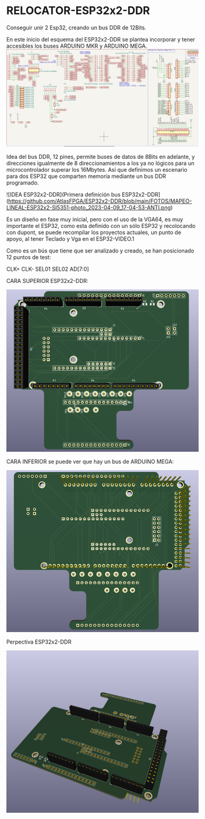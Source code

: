 # RELOCATOR-ESP32x2-DDR
Conseguir unir 2 Esp32, creando un bus DDR de 12Bits.

En este inicio del esquema del ESP32x2-DDR se plantea incorporar y tener accesibles los buses ARDUINO MKR y ARDUINO MEGA.
![Esquema](https://github.com/AtlasFPGA/ESP32x2-DDR/blob/main/FOTOS/PRIMER-MULTI-ESQUEMA-DIFERETES-PINEADOS.jpg)

Idea del bus DDR, 12 pines, permite buses de datos de 8Bits en adelante, y direcciones igualmente de 8 direccionamientos a los ya no lógicos para un microcontrolador superar los 16Mbytes. Así que definimos un escenario para dos ESP32 que comparten memoria mediante un bus DDR programado.

![IDEA ESP32x2-DDR](Primera definición bus ESP32x2-DDR](https://github.com/AtlasFPGA/ESP32x2-DDR/blob/main/FOTOS/MAPEO-LINEAL-ESP32x2-SI5351-photo_2023-04-09_17-04-53-ANTI.png)

Es un diseño en fase muy inicial, pero con el uso de la VGA64, es muy importante el ESP32, como esta definido con un sólo ESP32 y recolocando con dupont, se puede recompilar los proyectos actuales, un punto de apoyo, al tener Teclado y Vga en el ESP32-VIDEO.1

Como es un bús que tiene que ser analizado y creado, se han posicionado 12 puntos de test:

CLK+
CLK-
SEL01
SEL02
AD[7:0]

CARA SUPERIOR ESP32x2-DDR:

![CARA SUPERIOR ESP32x2-DDR](https://github.com/AtlasFPGA/ESP32x2-DDR/blob/main/FOTOS/CARA-SUPERIOR-ESP32x2-DDR.jpg)

CARA INFERIOR se puede ver que hay un bus de ARDUINO MEGA:

![CARA INFERIOR ESP32x2-DDR](https://github.com/AtlasFPGA/ESP32x2-DDR/blob/main/FOTOS/CARA-INFERIOR-ESP32x2-DDR.jpg)

Perpectiva ESP32x2-DDR

![PERSPECTIVA ESP32x2-DDR](https://github.com/AtlasFPGA/ESP32x2-DDR/blob/main/FOTOS/VISION-PERSPECTIVA-ESP32x2-DDR.jpg)
